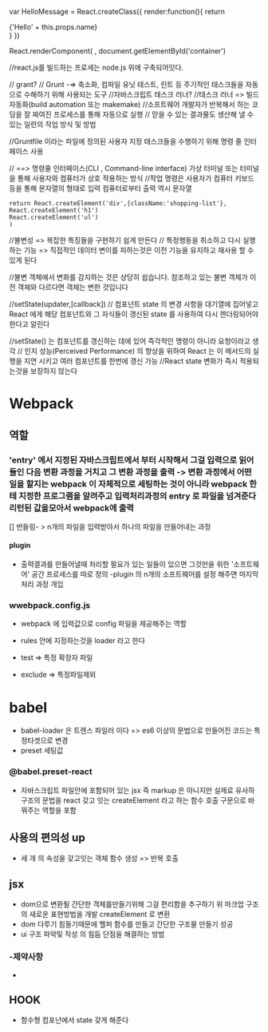 var HelloMessage = React.createClass({
render:function(){
return <div>{'Hello' + this.props.name}</div>
}
})

React.renderComponent(
<HelloMessage name = "John"/>,
document.getElementById('container')

//react.js를 빌드하는 프로세는 node.js 위에 구축되어잇다.

// grant?
// Grunt -=> 축소화, 컴파일 유닛 테스트, 린트 등 주기적인 태스크들을 자동으로 수해하기 위해 사용되는 도구
//자바스크립트 태스크 러너?
//태스크 러너 => 빌드 자동화(build automation 또는 makemake)
//소프트웨어 개발자가 반복해서 하는 코딩을 잘 짜여진 프로세스를 통해 자동으로 실행
// 맏을 수 있는 결과물도 생산해 낼 수 있는 일련의 작업 방식 및 방법

//Gruntfile 이라는 파일에 정의된 사용자 지정 태스크들을 수행하기 위해 명령 줄 인터페이스 사용

// ==> 명령줄 인터페이스(CLI , Command-line interface) 가상 터미널 또는 터미널을 통해 사용자와 컴퓨터가 상호 작용하는 방식
//작업 명령은 사용자가 컴퓨터 키보드 등을 통해 문자열의 형태로 입력 컴퓨터로부터 출력 역시 문자열

    return React.createElement('div',{className:'shopping-list'},
    React.createElement('h1')
    React.createElement('ul')
    )

//불변성 => 복잡한 특징들을 구현하기 쉽게 만든다
// 특정행동을 취소하고 다시 실행하는 기능 => 직접적인 데이터 변이를 피하는것은 이전 기능을 유지하고 재사용 할 수 있게 된다

//불변 객체에서 변화를 감지하는 것은 상당히 쉽습니다. 참조하고 있는 불변 객체가 이전 객체와 다르다면 객체는 변한 것입니다

//setState(updater,[callback])
// 컴포넌트 state 의 변경 사항을 대기열에 집어넣고 React 에게 해당 컴포넌트와 그 자식들이 갱신된 state 를 사용하여 다시 렌더링되어야 한다고 알린다

//setState() 는 컴포넌트를 갱신하는 데에 있어 즉각적인 명령이 아니라 요청이라고 생각
// 인지 성능(Perceived Performance) 의 향상을 위하여 React 는 이 메서드의 실행을 지연 시키고 여러 컴포넌트를 한번에 갱신 가능
//React state 변화가 즉시 적용되는것을 보장하지 않는다

# Webpack

## 역할

### 'entry' 에서 지정된 자바스크립트에서 부터 시작해서 그걸 입력으로 읽어 들인 다음 변환 과정을 거치고 그 변환 과정을 출력 -> 변환 과정에서 어떤 일을 할지는 webpack 이 자체적으로 세팅하는 것이 아니라 webpack 한테 지정한 프로그램을 알려주고 입력처리과정의 entry 로 파일을 넘겨준다 리턴된 값을모아서 webpack에 출력

[] 번들링- > n개의 파일을 입력받아서 하나의 파일을 만들어내는 과정

#### plugin

- 출력결과를 만들어낼때 처리할 필요가 있는 일들이 있으면 그것만을 위한 '소프트웨어' 공간 프로세스를 따로 정의
  -plugin 의 n개의 소프트웨어를 설정 해주면 마지막 처리 과정 개입

### wwebpack.config.js

- webpack 에 입력값으로 config 파일을 제공해주는 역할

- rules 안에 지정하는것을 loader 라고 한다
- test => 특정 확장자 파일
- exclude => 특정파일제외

# babel
- babel-loader 은 트렌스 파일러 이다 => es6 이상의 문법으로 만들어진 코드는 특정타겟으로 변경
- preset 세팅값 
### @babel.preset-react
- 자바스크립트 파일안에 포함되어 있는 jsx 즉 markup 은 아니지만 실제로 유사하구조의 문법을 react 갖고 잇는  createElement 라고 하는 함수 호출 구문으로 바꿔주는 역할을 포함
## 사용의 편의성 up
- 세 개 의 속성을 갖고잇는 객체 함수 생성 => 반복 호출

## jsx
- dom으로 변환될 간단한 객체를만들기위해 그걸 편리함을 추구하기 위 마크업 구조의 새로운 표현방법을 개발 createElement 로 변환 
- dom 다루기 힘들기때문에 헬퍼 함수를 만들고 간단한 구조물 만들기 성공
- ui 구조 파악및 작성 의 힘듬 단점을 해결하는 방법
### -제약사항
-

## HOOK
- 함수형 컴포넌에서 state  갖게 해준다
